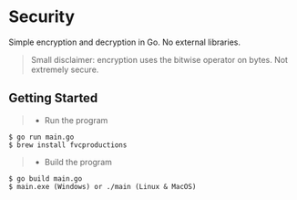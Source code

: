 # Security
Simple encryption and decryption in Go. No external libraries.
> Small disclaimer: encryption uses the bitwise operator on bytes. Not extremely secure.

## Getting Started
>- Run the program
```shell
$ go run main.go
$ brew install fvcproductions
```
>- Build the program
```shell
$ go build main.go
$ main.exe (Windows) or ./main (Linux & MacOS)
```
